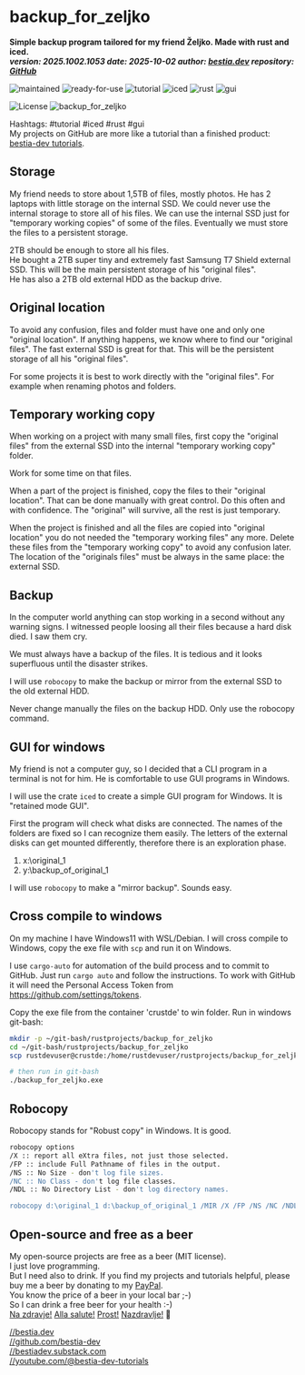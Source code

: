 <!-- markdownlint-disable MD041 -->
[//]: # (auto_md_to_doc_comments segment start A)

# backup_for_zeljko

[//]: # (auto_cargo_toml_to_md start)

**Simple backup program tailored for my friend Željko. Made with rust and iced.**  
***version: 2025.1002.1053 date: 2025-10-02 author: [bestia.dev](https://bestia.dev) repository: [GitHub](https://github.com/bestia-dev/backup_for_zeljko)***

 ![maintained](https://img.shields.io/badge/maintained-green)
 ![ready-for-use](https://img.shields.io/badge/ready_for_use-green)
 ![tutorial](https://img.shields.io/badge/tutorial-orange)
 ![iced](https://img.shields.io/badge/iced-orange)
 ![rust](https://img.shields.io/badge/rust-orange)
 ![gui](https://img.shields.io/badge/gui-orange)

[//]: # (auto_cargo_toml_to_md end)

 ![License](https://img.shields.io/badge/license-MIT-blue.svg)
 ![backup_for_zeljko](https://bestia.dev/webpage_hit_counter/get_svg_image/2117022954.svg)

Hashtags: #tutorial #iced #rust #gui  
My projects on GitHub are more like a tutorial than a finished product: [bestia-dev tutorials](https://github.com/bestia-dev/tutorials_rust_wasm).

## Storage

My friend needs to store about 1,5TB of files, mostly photos.
He has 2 laptops with little storage on the internal SSD. We could never use the internal storage to store all of his files. We can use the internal SSD just for "temporary working copies" of some of the files. Eventually we must store the files to a persistent storage.

2TB should be enough to store all his files.  
He bought a 2TB super tiny and extremely fast Samsung T7 Shield external SSD. This will be the main persistent storage of his "original files".  
He has also a 2TB old external HDD as the backup drive.  

## Original location

To avoid any confusion, files and folder must have one and only one "original location".  If anything happens, we know where to find our "original files". The fast external SSD is great for that. This will be the persistent storage of all his "original files".

For some projects it is best to work directly with the "original files". For example when renaming photos and folders.

## Temporary working copy

When working on a project with many small files, first copy the "original files" from the external SSD into the internal "temporary working copy" folder.  

Work for some time on that files.  

When a part of the project is finished, copy the files to their "original location". That can be done manually with great control. Do this often and with confidence. The "original" will survive, all the rest is just temporary.

When the project is finished and all the files are copied into "original location" you do not needed the "temporary working files" any more. Delete these files from the "temporary working copy" to avoid any confusion later. The location of the "originals files" must be always in the same place: the external SSD.

## Backup

In the computer world anything can stop working in a second without any warning signs. I witnessed people loosing all their files because a hard disk died. I saw them cry.

We must always have a backup of the files. It is tedious and it looks superfluous until the disaster strikes.

I will use `robocopy` to make the backup or mirror from the external SSD to the old external HDD.

Never change manually the files on the backup HDD. Only use the robocopy command.

## GUI for windows

My friend is not a computer guy, so I decided that a CLI program in a terminal is not for him. He is comfortable to use GUI programs in Windows.

I will use the crate `iced` to create a simple GUI program for Windows. It is "retained mode GUI".

First the program will check what disks are connected. The names of the folders are fixed so I can recognize them easily. The letters of the external disks can get mounted differently, therefore there is an exploration phase.

1. x:\original_1
2. y:\backup_of_original_1

I will use `robocopy` to make a "mirror backup". Sounds easy.

## Cross compile to windows

On my machine I have Windows11 with WSL/Debian. I will cross compile to Windows, copy the exe file with `scp` and run it on Windows.  

I use `cargo-auto` for automation of the build process and to commit to GitHub. Just run `cargo auto` and follow the instructions. To work with GitHub it will need the Personal Access Token from <https://github.com/settings/tokens>.  

Copy the exe file from the container 'crustde' to win folder. Run in windows git-bash:

```bash
mkdir -p ~/git-bash/rustprojects/backup_for_zeljko
cd ~/git-bash/rustprojects/backup_for_zeljko
scp rustdevuser@crustde:/home/rustdevuser/rustprojects/backup_for_zeljko/target/x86_64-pc-windows-gnu/release/backup_for_zeljko.exe /c/Users/Luciano/git-bash/rustprojects/backup_for_zeljko/

# then run in git-bash
./backup_for_zeljko.exe
```

## Robocopy

Robocopy stands for "Robust copy" in Windows. It is good.  


```bash
robocopy options
/X :: report all eXtra files, not just those selected.
/FP :: include Full Pathname of files in the output.
/NS :: No Size - don't log file sizes.
/NC :: No Class - don't log file classes.
/NDL :: No Directory List - don't log directory names.

robocopy d:\original_1 d:\backup_of_original_1 /MIR /X /FP /NS /NC /NDL

```

## Open-source and free as a beer

My open-source projects are free as a beer (MIT license).  
I just love programming.  
But I need also to drink. If you find my projects and tutorials helpful, please buy me a beer by donating to my [PayPal](https://paypal.me/LucianoBestia).  
You know the price of a beer in your local bar ;-)  
So I can drink a free beer for your health :-)  
[Na zdravje!](https://translate.google.com/?hl=en&sl=sl&tl=en&text=Na%20zdravje&op=translate) [Alla salute!](https://dictionary.cambridge.org/dictionary/italian-english/alla-salute) [Prost!](https://dictionary.cambridge.org/dictionary/german-english/prost) [Nazdravlje!](https://matadornetwork.com/nights/how-to-say-cheers-in-50-languages/) 🍻

[//bestia.dev](https://bestia.dev)  
[//github.com/bestia-dev](https://github.com/bestia-dev)  
[//bestiadev.substack.com](https://bestiadev.substack.com)  
[//youtube.com/@bestia-dev-tutorials](https://youtube.com/@bestia-dev-tutorials)  

[//]: # (auto_md_to_doc_comments segment end A)
